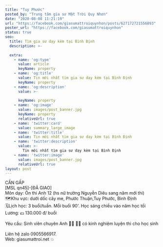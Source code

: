 ```yaml
---
title: "Tuy Phước"
posted_by: "Trung tâm gia sư Mặt Trời Quy Nhơn"
date: "2020-08-08 11:21:19"
url: "https://facebook.com/giasumattroiquynhon/posts/627172721556093"
poster_url: "https://facebook.com/giasumattroiquynhon"
status: true
seo:
  title: Tìm gia sư dạy kèm tại Bình Định
  description: >-
    
  extra:
    - name: 'og:type'
      value: article
      keyName: property
    - name: 'og:title'
      value: Tin mới nhất tìm gia sư dạy kèm tại Bình Định
      keyName: property
    - name: 'og:description'
      value: >-
        
      keyName: property
    - name: 'og:image'
      value: images/post_banner.jpg
      keyName: property
      relativeUrl: true
    - name: 'twitter:card'
      value: summary_large_image
    - name: 'twitter:title'
      value: Tin mới nhất tìm gia sư dạy kèm tại Bình Định
    - name: 'twitter:description'
      value: >-
        Tin mới nhất tìm gia sư dạy kèm tại Bình Định
    - name: 'twitter:image'
      value: images/post_banner.jpg
      relativeUrl: true
layout: post
---
```

CẦN GẤP<br>[MSL qn45]-[ĐÃ GIAO]<br>Môn dạy: Ôn thi Anh 12 (hs nữ trường Nguyễn Diêu sang năm mới thi)<br>🗺Khu vực: dưới dốc cây me, Phước Thuận,Tuy Phước, Bình Định<br>🗓Lịch học: 3 buổi/tuần. Mỗi buổi 90'. Học sáng chiều vào năm học tối<br>Lương: 💵 130.000 đ/ buổi<br><br>Yêu cầu: Sinh viên chuyên Anh 👨‍🏫 👩‍🏫 có kinh nghiệm luyện thi cho học sinh<br><br>Liên hệ zalo 0905566917.<br>Web: giasumattroi.net 💥
